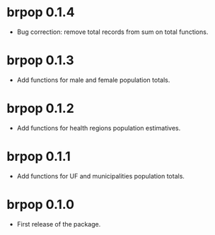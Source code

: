# brpop 0.1.4

* Bug correction: remove total records from sum on total functions.

# brpop 0.1.3

* Add functions for male and female population totals.

# brpop 0.1.2

* Add functions for health regions population estimatives.

# brpop 0.1.1

* Add functions for UF and municipalities population totals.

# brpop 0.1.0

* First release of the package.
